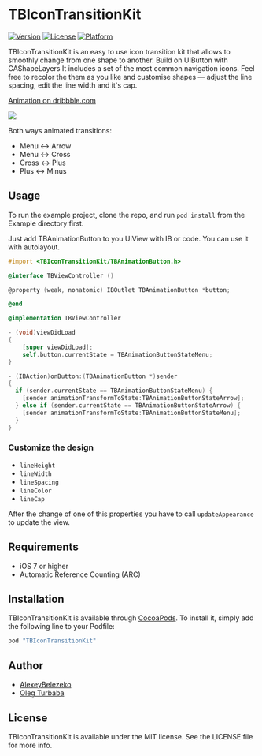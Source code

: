 # TBIconTransitionKit

[![Version](https://img.shields.io/cocoapods/v/TBIconTransitionKit.svg?style=flat)](http://cocoapods.org/pods/TBIconTransitionKit)
[![License](https://img.shields.io/cocoapods/l/TBIconTransitionKit.svg?style=flat)](http://cocoapods.org/pods/TBIconTransitionKit)
[![Platform](https://img.shields.io/cocoapods/p/TBIconTransitionKit.svg?style=flat)](http://cocoapods.org/pods/TBIconTransitionKit)

TBIconTransitionKit  is an easy to use icon transition kit that allows to smoothly change from one shape to another.
Build on UIButton with CAShapeLayers It includes a set of the most common navigation icons. Feel free to recolor the them as you like and customise shapes — adjust the line spacing, edit the line width and it's cap.

[Animation on dribbble.com](http://drbl.in/poGN)

![](https://cloud.githubusercontent.com/assets/1054094/8696614/806e054a-2af6-11e5-9155-a513b084ea4a.gif)

Both ways animated transitions:

- Menu ↔ Arrow
- Menu ↔ Cross 
- Cross ↔ Plus
- Plus ↔ Minus

## Usage

To run the example project, clone the repo, and run `pod install` from the Example directory first.

Just add TBAnimationButton to you UIView with IB or code. You can use it with autolayout.

```objective-c
#import <TBIconTransitionKit/TBAnimationButton.h>

@interface TBViewController ()

@property (weak, nonatomic) IBOutlet TBAnimationButton *button;

@end

@implementation TBViewController

- (void)viewDidLoad
{
    [super viewDidLoad];
    self.button.currentState = TBAnimationButtonStateMenu;
}

- (IBAction)onButton:(TBAnimationButton *)sender
{
  if (sender.currentState == TBAnimationButtonStateMenu) {
    [sender animationTransformToState:TBAnimationButtonStateArrow];
  } else if (sender.currentState == TBAnimationButtonStateArrow) {
    [sender animationTransformToState:TBAnimationButtonStateMenu];
  }
}
```

### Customize the design

- `lineHeight`
- `lineWidth`
- `lineSpacing`
- `lineColor`
- `lineCap`

After the change of one of this properties you have to call `updateAppearance` to update the view.

## Requirements

- iOS 7 or higher
- Automatic Reference Counting (ARC)

## Installation

TBIconTransitionKit is available through [CocoaPods](http://cocoapods.org). To install
it, simply add the following line to your Podfile:

```ruby
pod "TBIconTransitionKit"
```

## Author

- [AlexeyBelezeko](https://github.com/AlexeyBelezeko) 
- [Oleg Turbaba](https://dribbble.com/turbaba)

## License

TBIconTransitionKit is available under the MIT license. See the LICENSE file for more info.
